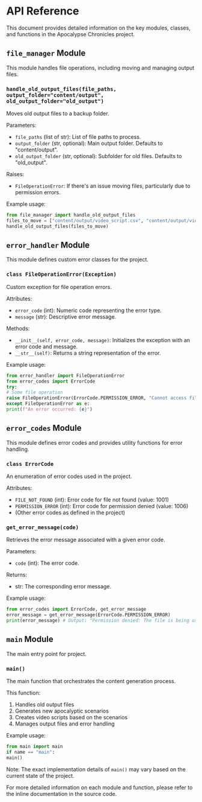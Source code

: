 # API Reference

This document provides detailed information on the key modules, classes, and functions in the Apocalypse Chronicles project.

## `file_manager` Module

This module handles file operations, including moving and managing output files.

### `handle_old_output_files(file_paths, output_folder="content/output", old_output_folder="old_output")`

Moves old output files to a backup folder.

Parameters:
- `file_paths` (list of str): List of file paths to process.
- `output_folder` (str, optional): Main output folder. Defaults to "content/output".
- `old_output_folder` (str, optional): Subfolder for old files. Defaults to "old_output".

Raises:
- `FileOperationError`: If there's an issue moving files, particularly due to permission errors.

Example usage:

```python
from file_manager import handle_old_output_files
files_to_move = ["content/output/video_script.csv", "content/output/video_content.csv"]
handle_old_output_files(files_to_move)
```

## `error_handler` Module

This module defines custom error classes for the project.

### `class FileOperationError(Exception)`

Custom exception for file operation errors.

Attributes:
- `error_code` (int): Numeric code representing the error type.
- `message` (str): Descriptive error message.

Methods:
- `__init__(self, error_code, message)`: Initializes the exception with an error code and message.
- `__str__(self)`: Returns a string representation of the error.

Example usage:
```python
from error_handler import FileOperationError
from error_codes import ErrorCode
try:
# Some file operation
raise FileOperationError(ErrorCode.PERMISSION_ERROR, "Cannot access file")
except FileOperationError as e:
print(f"An error occurred: {e}")
```

## `error_codes` Module

This module defines error codes and provides utility functions for error handling.

### `class ErrorCode`

An enumeration of error codes used in the project.

Attributes:
- `FILE_NOT_FOUND` (int): Error code for file not found (value: 1001)
- `PERMISSION_ERROR` (int): Error code for permission denied (value: 1006)
- (Other error codes as defined in the project)

### `get_error_message(code)`

Retrieves the error message associated with a given error code.

Parameters:
- `code` (int): The error code.

Returns:
- str: The corresponding error message.

Example usage:

```python
from error_codes import ErrorCode, get_error_message
error_message = get_error_message(ErrorCode.PERMISSION_ERROR)
print(error_message) # Output: "Permission denied: The file is being used by another process"
```


## `main` Module

The main entry point for project.

### `main()`

The main function that orchestrates the content generation process.

This function:
1. Handles old output files
2. Generates new apocalyptic scenarios
3. Creates video scripts based on the scenarios
4. Manages output files and error handling

Example usage:

```python
from main import main
if name == "main":
main()
```

Note: The exact implementation details of `main()` may vary based on the current state of the project.

For more detailed information on each module and function, please refer to the inline documentation in the source code.

